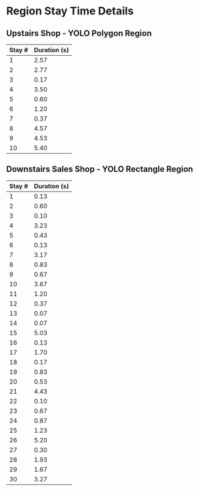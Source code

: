 # Region Stay Time Details

## Upstairs Shop - YOLO Polygon Region

| Stay # | Duration (s) |
|--------|--------------|
| 1 | 2.57 |
| 2 | 2.77 |
| 3 | 0.17 |
| 4 | 3.50 |
| 5 | 0.60 |
| 6 | 1.20 |
| 7 | 0.37 |
| 8 | 4.57 |
| 9 | 4.53 |
| 10 | 5.40 |

## Downstairs Sales Shop - YOLO Rectangle Region

| Stay # | Duration (s) |
|--------|--------------|
| 1 | 0.13 |
| 2 | 0.60 |
| 3 | 0.10 |
| 4 | 3.23 |
| 5 | 0.43 |
| 6 | 0.13 |
| 7 | 3.17 |
| 8 | 0.83 |
| 9 | 0.67 |
| 10 | 3.67 |
| 11 | 1.20 |
| 12 | 0.37 |
| 13 | 0.07 |
| 14 | 0.07 |
| 15 | 5.03 |
| 16 | 0.13 |
| 17 | 1.70 |
| 18 | 0.17 |
| 19 | 0.83 |
| 20 | 0.53 |
| 21 | 4.43 |
| 22 | 0.10 |
| 23 | 0.67 |
| 24 | 0.87 |
| 25 | 1.23 |
| 26 | 5.20 |
| 27 | 0.30 |
| 28 | 1.93 |
| 29 | 1.67 |
| 30 | 3.27 |

